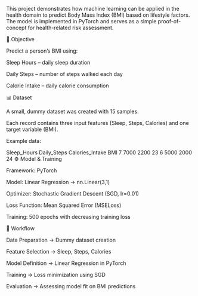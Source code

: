 This project demonstrates how machine learning can be applied in the health domain to predict Body Mass Index (BMI) based on lifestyle factors. The model is implemented in PyTorch and serves as a simple proof-of-concept for health-related risk assessment.

📌 Objective

Predict a person’s BMI using:

Sleep Hours – daily sleep duration

Daily Steps – number of steps walked each day

Calorie Intake – daily calorie consumption

📊 Dataset

A small, dummy dataset was created with 15 samples.

Each record contains three input features (Sleep, Steps, Calories) and one target variable (BMI).

Example data:

Sleep_Hours	Daily_Steps	Calories_Intake	BMI
7	7000	2200	23
6	5000	2000	24
⚙️ Model & Training

Framework: PyTorch

Model: Linear Regression → nn.Linear(3,1)

Optimizer: Stochastic Gradient Descent (SGD, lr=0.01)

Loss Function: Mean Squared Error (MSELoss)

Training: 500 epochs with decreasing training loss

🚀 Workflow

Data Preparation → Dummy dataset creation

Feature Selection → Sleep, Steps, Calories

Model Definition → Linear Regression in PyTorch

Training → Loss minimization using SGD

Evaluation → Assessing model fit on BMI predictions
